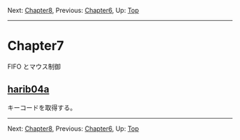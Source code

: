 Next: [Chapter8](chapter8.md), Previous: [Chapter6](chapter6.md), Up: [Top](/README.md)

----

# Chapter7

FIFO とマウス制御

## [harib04a](harib04a.md)

キーコードを取得する。

----

Next: [Chapter8](chapter8.md), Previous: [Chapter6](chapter6.md), Up: [Top](/README.md)

